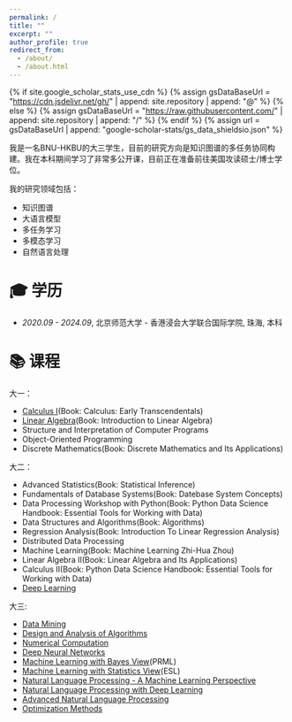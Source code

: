```yaml
---
permalink: /
title: ""
excerpt: ""
author_profile: true
redirect_from: 
  - /about/
  - /about.html
---
```


{% if site.google_scholar_stats_use_cdn %}
{% assign gsDataBaseUrl = "https://cdn.jsdelivr.net/gh/" | append: site.repository | append: "@" %}
{% else %}
{% assign gsDataBaseUrl = "https://raw.githubusercontent.com/" | append: site.repository | append: "/" %}
{% endif %}
{% assign url = gsDataBaseUrl | append: "google-scholar-stats/gs_data_shieldsio.json" %}

<span class='anchor' id='about-me'></span>

我是一名BNU-HKBU的大三学生，目前的研究方向是知识图谱的多任务协同构建。我在本科期间学习了非常多公开课，目前正在准备前往美国攻读硕士/博士学位。


我的研究领域包括：
- 知识图谱
- 大语言模型
- 多任务学习
- 多模态学习
- 自然语言处理
  


<span class='anchor' id='-xl'></span>

# 🎓 学历
- *2020.09 - 2024.09*, <a href="https://www.uic.edu.cn/"></a> 北京师范大学 - 香港浸会大学联合国际学院, 珠海, 本科 
 
<span class='anchor' id='-kc'></span>

# 📚 课程
大一：
- [Calculus I](http://ocw.nctu.edu.tw/course_detail-v.php?bgid=1&gid=0&nid=490)(Book: Calculus: Early Transcendentals)
- [Linear Algebra](https://ocw.mit.edu/courses/18-06-linear-algebra-spring-2010/)(Book: Introduction to Linear Algebra)
- Structure and Interpretation of Computer Programs
- Object-Oriented Programming
- Discrete Mathematics(Book: Discrete Mathematics and Its Applications)

大二：
- Advanced Statistics(Book: Statistical Inference)
- Fundamentals of Database Systems(Book: Datebase System Concepts)
- Data Processing Workshop with Python(Book: Python Data Science Handbook: Essential Tools for Working with Data)
- Data Structures and Algorithms(Book: Algorithms)
- Regression Analysis(Book: Introduction To Linear Regression Analysis)
- Distributed Data Processing
- Machine Learning(Book: Machine Learning Zhi-Hua Zhou)
- Linear Algebra II(Book: Linear Algebra and Its Applications)
- Calculus II(Book: Python Data Science Handbook: Essential Tools for Working with Data)
- [Deep Learning](https://speech.ee.ntu.edu.tw/~hylee/ml/2022-spring.php)

大三:
- [Data Mining](https://wiki.illinois.edu/wiki/display/cs412/Fall+2016+Course+Syllabus+and+Schedule)
- [Design and Analysis of Algorithms](https://www.bilibili.com/video/BV11341167sn/)
- [Numerical Computation](https://www.youtube.com/playlist?list=PLbxFfU5GKZz3D4NPYvvY7dvXiZ0awd4zn)
- [Deep Neural Networks](https://inst.eecs.berkeley.edu/~cs182/sp23/)
- [Machine Learning with Bayes View](https://uvaml1.github.io/)(PRML)
- [Machine Learning with Statistics View](https://people.eecs.berkeley.edu/~jrs/189/)(ESL)
- [Natural Language Processing - A Machine Learning Perspective](https://westlakenlp.github.io/nlpml/)
- [Natural Language Processing with Deep Learning](https://web.stanford.edu/class/cs224n/)
- [Advanced Natural Language Processing](http://www.phontron.com/class/anlp2022/)
- [Optimization Methods](https://www.stat.cmu.edu/~siva/teaching/725/)
